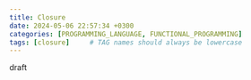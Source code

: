 ```yaml
---
title: Closure
date: 2024-05-06 22:57:34 +0300
categories: [PROGRAMMING_LANGUAGE, FUNCTIONAL_PROGRAMMING]
tags: [closure]     # TAG names should always be lowercase
---
```

draft